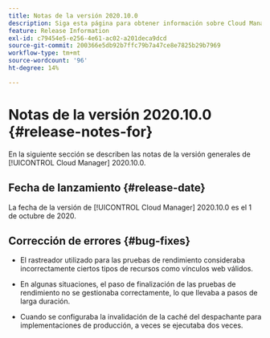 ```yaml
---
title: Notas de la versión 2020.10.0
description: Siga esta página para obtener información sobre Cloud Manager 2020.10.0.
feature: Release Information
exl-id: c79454e5-e256-4e61-ac02-a201deca9dcd
source-git-commit: 200366e5db92b7ffc79b7a47ce8e7825b29b7969
workflow-type: tm+mt
source-wordcount: '96'
ht-degree: 14%

---
```


# Notas de la versión 2020.10.0 {#release-notes-for}

En la siguiente sección se describen las notas de la versión generales de [!UICONTROL Cloud Manager] 2020.10.0.

## Fecha de lanzamiento {#release-date}

La fecha de la versión de [!UICONTROL Cloud Manager] 2020.10.0 es el 1 de octubre de 2020.

## Corrección de errores {#bug-fixes}

* El rastreador utilizado para las pruebas de rendimiento consideraba incorrectamente ciertos tipos de recursos como vínculos web válidos.

* En algunas situaciones, el paso de finalización de las pruebas de rendimiento no se gestionaba correctamente, lo que llevaba a pasos de larga duración.

* Cuando se configuraba la invalidación de la caché del despachante para implementaciones de producción, a veces se ejecutaba dos veces.
